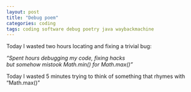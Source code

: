 ```yaml
---
layout: post
title: "Debug poem"
categories: coding
tags: coding software debug poetry java waybackmachine
---
```


Today I wasted two hours locating and fixing a trivial bug:

*“Spent hours debugging my code, fixing hacks  
but somehow mistook Math.min() for Math.max()”*

Today I wasted 5 minutes trying to think of something that rhymes with “Math.max()”
